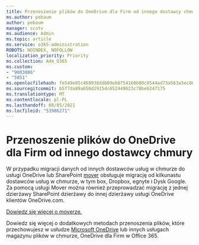 ```yaml
---
title: Przenoszenie plików do OneDrive dla Firm od innego dostawcy chmury
ms.author: pebaum
author: pebaum
manager: scotv
ms.audience: Admin
ms.topic: article
ms.service: o365-administration
ROBOTS: NOINDEX, NOFOLLOW
localization_priority: Priority
ms.collection: Adm_O365
ms.custom:
- "9003086"
- "5851"
ms.openlocfilehash: fe549e85c469938dd609eb8754160b00c8544ad73a563a5ec80a918ceec508c6
ms.sourcegitcommit: b5f7da89a650d2915dc652449623c78be6247175
ms.translationtype: MT
ms.contentlocale: pl-PL
ms.lasthandoff: 08/05/2021
ms.locfileid: "53986271"
---
```

# <a name="move-files-into-onedrive-for-business-from-another-cloud-provider"></a>Przenoszenie plików do OneDrive dla Firm od innego dostawcy chmury

W przypadku migracji danych od innych dostawców usług w chmurze do usługi OneDrive lub SharePoint [mover](https://go.microsoft.com/fwlink/?linkid=2132453) obsługuje migrację od kilkunastu dostawców usług w chmurze, w tym box, Dropbox, egnyte i Dysk Google. Za pomocą usługi Mover można również przeprowadzać migrację z jednej dzierżawy SharePoint dzierżawy do innej dzierżawy usługi OneDrive klientów OneDrive.com.

[Dowiedz się więcej o moverze.](https://go.microsoft.com/fwlink/?linkid=2132453)

Dowiedz się więcej o dodatkowych metodach przenoszenia plików, które przechowujesz w usłudze [Microsoft OneDrive](https://support.microsoft.com/office/7fb28cad-7e25-451f-8b4b-2d1a71e5c0e9) lub innych usługach magazynu plików w chmurze, OneDrive dla Firm w Office 365.

